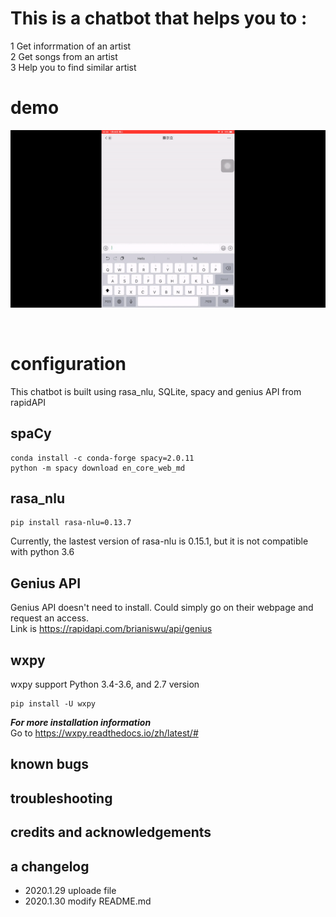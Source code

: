 # This is a chatbot that helps you to :
 1 Get inforrmation of an artist   
 2 Get songs from an artist   
 3 Help you to find similar artist

# demo

![](demo/demo.gif)

<br>

# configuration  
This chatbot is built using rasa_nlu, SQLite, spacy and genius API from rapidAPI   
## spaCy  
```
conda install -c conda-forge spacy=2.0.11  
python -m spacy download en_core_web_md
```
## rasa_nlu
```
pip install rasa-nlu=0.13.7
```
Currently, the lastest version of rasa-nlu is 0.15.1, but it is not compatible with python 3.6

## Genius API

Genius API doesn't need to install. Could simply go on their webpage and request an access.   
Link is  https://rapidapi.com/brianiswu/api/genius
## wxpy

wxpy support Python 3.4-3.6, and 2.7 version<br>

```
pip install -U wxpy
```

***For more installation information***<br>
Go to https://wxpy.readthedocs.io/zh/latest/#<br>

## known bugs
## troubleshooting
## credits and acknowledgements
## a changelog
* 2020.1.29 uploade file 
* 2020.1.30 modify README.md


